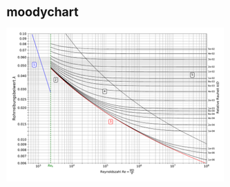 # moodychart

<div align="center" style="margin-bottom:30px">
<img src="https://github.com/chi86/moodychart/blob/main/moody.pdf" alt="moodychart" style="max-height: 100%; max-width: 100%">
</div>

